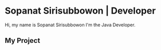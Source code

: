 # Sopanat Sirisubbowon  | Developer
Hi, my name is Sopanat Sirisubbowon
I'm the Java Developer.
## My Project